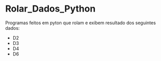 # Rolar_Dados_Python

Programas feitos em pyton que rolam e exibem resultado dos seguintes dados:

- D2
- D3
- D4
- D6

